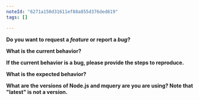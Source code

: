 ```yaml
---
noteId: "6271a150d31611ef88a855d376ded819"
tags: []

---
```


<!-- *Before creating an issue please make sure you are using the latest version of mquery -->

**Do you want to request a *feature* or report a *bug*?**

**What is the current behavior?**

**If the current behavior is a bug, please provide the steps to reproduce.**

**What is the expected behavior?**

**What are the versions of Node.js and mquery are you are using? Note that "latest" is not a version.**
